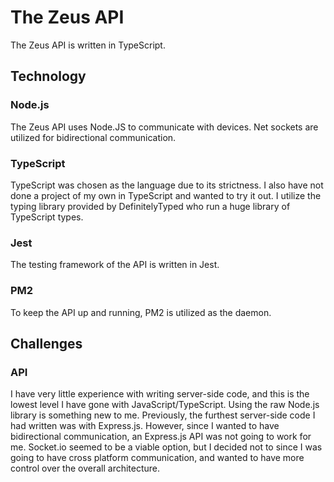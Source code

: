 # The Zeus API

The Zeus API is written in TypeScript.

## Technology

### Node.js

The Zeus API uses Node.JS to communicate with devices. Net sockets are utilized for
bidirectional communication.

### TypeScript

TypeScript was chosen as the language due to its strictness. I also have not done a project
of my own in TypeScript and wanted to try it out. I utilize the typing library provided by
DefinitelyTyped who run a huge library of TypeScript types.

### Jest

The testing framework of the API is written in Jest.

### PM2

To keep the API up and running, PM2 is utilized as the daemon.

## Challenges

### API

I have very little experience with writing server-side code, and this is the lowest level I
have gone with JavaScript/TypeScript. Using the raw Node.js library is something new to me.
Previously, the furthest server-side code I had written was with Express.js. However, since
I wanted to have bidirectional communication, an Express.js API was not going to work for
me. Socket.io seemed to be a viable option, but I decided not to since I was going to have
cross platform communication, and wanted to have more control over the overall architecture.
